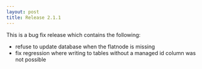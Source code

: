 ```yaml
---
layout: post
title: Release 2.1.1
---
```


This is a bug fix release which contains the following:

* refuse to update database when the flatnode is missing
* fix regression where writing to tables without a managed id column was not possible

